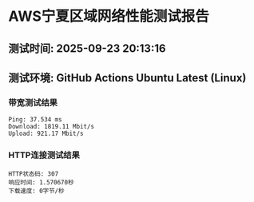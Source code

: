 # AWS宁夏区域网络性能测试报告
## 测试时间: 2025-09-23 20:13:16
## 测试环境: GitHub Actions Ubuntu Latest (Linux)

### 带宽测试结果
```
Ping: 37.534 ms
Download: 1819.11 Mbit/s
Upload: 921.17 Mbit/s
```

### HTTP连接测试结果
```
HTTP状态码: 307
响应时间: 1.570670秒
下载速度: 0字节/秒
```

